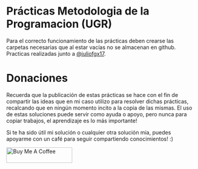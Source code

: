 # Prácticas Metodologia de la Programacion (UGR)

Para el correcto funcionamiento de las prácticas deben crearse las carpetas necesarias que al estar vacías no se almacenan en github. Practicas realizadas junto a [@juliofgx17](https://github.com/juliofgx17).

# Donaciones
Recuerda que la publicación de estas prácticas se hace con el fin de compartir las ideas que en mi caso utilizo para resolver dichas prácticas, recalcando que en ningún momento incito a la copia de las mismas. El uso de estas soluciones puede servir como ayuda o apoyo, pero nunca para copiar trabajos, el aprendizaje es lo más importante!

Si te ha sido útil mi solución o cualquier otra solución mia, puedes apoyarme con un café para seguir compartiendo conocimientos! :)

<a href="https://www.buymeacoffee.com/josebummer" target="_blank"><img src="https://cdn.buymeacoffee.com/buttons/default-orange.png" alt="Buy Me A Coffee" height="41" width="174"></a>



